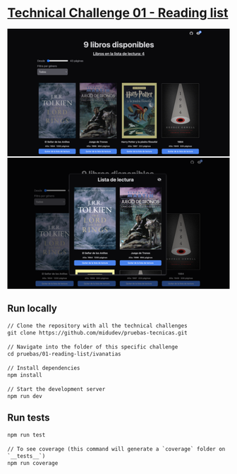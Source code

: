 # [Technical Challenge 01 - Reading list](https://ivanatias-prueba01.netlify.app/)

![Screenshot 1](./public/screenshot1.png)
![Screenshot 2](./public/screenshot2.png)

## Run locally

```
// Clone the repository with all the technical challenges
git clone https://github.com/midudev/pruebas-tecnicas.git

// Navigate into the folder of this specific challenge
cd pruebas/01-reading-list/ivanatias

// Install dependencies
npm install

// Start the development server
npm run dev
```

## Run tests

```
npm run test

// To see coverage (this command will generate a `coverage` folder on `__tests__`)
npm run coverage
```
